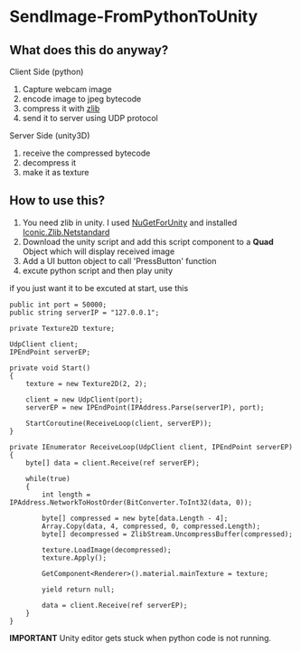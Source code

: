 # SendImage-FromPythonToUnity

## What does this do anyway?

Client Side (python)
1. Capture webcam image
2. encode image to jpeg bytecode
3. compress it with [zlib](https://www.zlib.net/)
4. send it to server using UDP protocol

Server Side (unity3D)
1. receive the compressed bytecode
2. decompress it
3. make it as texture

## How to use this?

1. You need zlib in unity. I used [NuGetForUnity](https://github.com/GlitchEnzo/NuGetForUnity) and installed [Iconic.Zlib.Netstandard](https://github.com/HelloKitty/Iconic.Zlib.Netstandard)
2. Download the unity script and add this script component to a **Quad** Object which will display received image
3. Add a UI button object to call 'PressButton' function
4. excute python script and then play unity

if you just want it to be excuted at start, use this


    public int port = 50000;
    public string serverIP = "127.0.0.1";

    private Texture2D texture;

    UdpClient client;
    IPEndPoint serverEP;

    private void Start()
    {
        texture = new Texture2D(2, 2);

        client = new UdpClient(port);
        serverEP = new IPEndPoint(IPAddress.Parse(serverIP), port);

        StartCoroutine(ReceiveLoop(client, serverEP));
    }

    private IEnumerator ReceiveLoop(UdpClient client, IPEndPoint serverEP)
    {
        byte[] data = client.Receive(ref serverEP);
        
        while(true)
        {
            int length = IPAddress.NetworkToHostOrder(BitConverter.ToInt32(data, 0));

            byte[] compressed = new byte[data.Length - 4];
            Array.Copy(data, 4, compressed, 0, compressed.Length);
            byte[] decompressed = ZlibStream.UncompressBuffer(compressed);
            
            texture.LoadImage(decompressed);
            texture.Apply();

            GetComponent<Renderer>().material.mainTexture = texture;

            yield return null;
            
            data = client.Receive(ref serverEP);
        }
    }


**IMPORTANT** Unity editor gets stuck when python code is not running.
